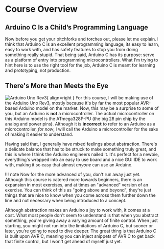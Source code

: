 # Course Overview

## Arduino C Is a Child’s Programming Language

Now before you get your pitchforks and torches out, please let me explain.
I think that Arduino C is an excellent programming language, its easy to learn, easy to work with, and has safety features to stop you from doing something really stupid.
That being said, Arduino C has its purpose: serve as a platform of entry into programming microcontrollers.
What I'm trying to hint here is to use the right tool for the job, Arduino C is meant for learning and prototyping, not production.

## There's More than Meets the Eye

![Arduino Uno Rev3](../assets/images/arduino-uno-rev3.svg){ align=right }
For this course, I will be making use of the Arduino Uno Rev3, mostly because it's by far the most popular AVR-based Arduino model on the market.
Now, this may be a surprise to some of you, but an Arduino is **not** a microcontroller.
The actual microcontroller on this Arduino model is the ATmega328P-PU (the big 28 pin chip by the analog and power pins).
Although it is **incorrect** to refer to an Arduino as a microcontroller, *for now*, I will call the Arduino a microcontroller for the sake of making it easier to understand.

Having said that, I generally have mixed feelings about abstraction.
There's a delicate balance that has to be struck to make something truly great, and this is where I think the Arduino engineers nailed it.
It's perfect for a newbie, everything's wrapped into an easy to use board and a nice GUI IDE to work with, making it so easy that almost *anyone* can use an Arduino.

!!! note
	Now for the more advanced of you, don't run away just yet.
	Although this course is catered more towards beginners, there is an expansion in most exercises, and at times an "advanced" version of an exercise.
	You can think of this as "going above and beyond", they're just things that are nice to know when you come across them further down the line and not necessary when being introduced to a concept.

Although abstraction makes an Arduino a joy to work with, it comes at a cost.
What most people don't seem to understand is that when you abstract something, you're giving away a varying amount of finite control.
When just starting, you might not run into the limitations of Arduino C, but sooner or later, you're going to need to dive deeper.
The great thing is that Arduino C is built upon AVR C, meaning you can inject snippets of AVR C to get back that finite control, but I won't get ahead of myself just yet.

